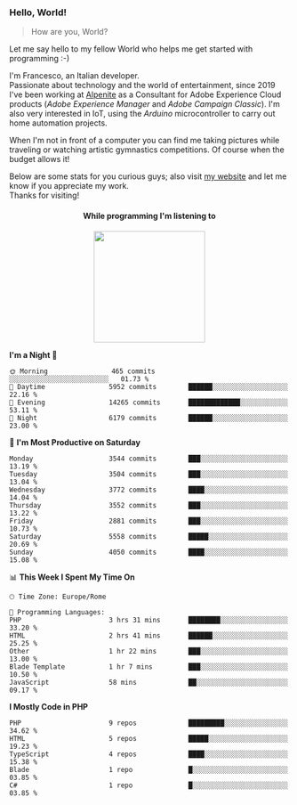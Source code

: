 ### Hello, World!

> How are you, World?

Let me say hello to my fellow World who helps me get started with programming :-)

I'm Francesco, an Italian developer.  
Passionate about technology and the world of entertainment, since 2019 I've been working at [Alpenite](https://www.alpenite.com) as a Consultant for Adobe Experience Cloud products (*Adobe Experience Manager* and *Adobe Campaign Classic*). I'm also very interested in IoT, using the *Arduino* microcontroller to carry out home automation projects.

When I'm not in front of a computer you can find me taking pictures while traveling or watching artistic gymnastics competitions. Of course when the budget allows it!

Below are some stats for you curious guys; also visit [my website](https://www.francescorega.eu) and let me know if you appreciate my work.  
Thanks for visiting!

<div align="center">
  <h4>While programming I'm listening to</h4>
  <a href="https://apps.francescorega.eu/now-playing/11147232609" target="_blank"><img src="https://apps.francescorega.eu/now-playing/11147232609" width="200"></a>
</div>

<!--START_SECTION:waka-->
**I'm a Night 🦉** 

```text
🌞 Morning                465 commits         ░░░░░░░░░░░░░░░░░░░░░░░░░   01.73 % 
🌆 Daytime                5952 commits        ██████░░░░░░░░░░░░░░░░░░░   22.16 % 
🌃 Evening                14265 commits       █████████████░░░░░░░░░░░░   53.11 % 
🌙 Night                  6179 commits        ██████░░░░░░░░░░░░░░░░░░░   23.00 % 
```
📅 **I'm Most Productive on Saturday** 

```text
Monday                   3544 commits        ███░░░░░░░░░░░░░░░░░░░░░░   13.19 % 
Tuesday                  3504 commits        ███░░░░░░░░░░░░░░░░░░░░░░   13.04 % 
Wednesday                3772 commits        ████░░░░░░░░░░░░░░░░░░░░░   14.04 % 
Thursday                 3552 commits        ███░░░░░░░░░░░░░░░░░░░░░░   13.22 % 
Friday                   2881 commits        ███░░░░░░░░░░░░░░░░░░░░░░   10.73 % 
Saturday                 5558 commits        █████░░░░░░░░░░░░░░░░░░░░   20.69 % 
Sunday                   4050 commits        ████░░░░░░░░░░░░░░░░░░░░░   15.08 % 
```


📊 **This Week I Spent My Time On** 

```text
🕑︎ Time Zone: Europe/Rome

💬 Programming Languages: 
PHP                      3 hrs 31 mins       ████████░░░░░░░░░░░░░░░░░   33.20 % 
HTML                     2 hrs 41 mins       ██████░░░░░░░░░░░░░░░░░░░   25.25 % 
Other                    1 hr 22 mins        ███░░░░░░░░░░░░░░░░░░░░░░   13.00 % 
Blade Template           1 hr 7 mins         ███░░░░░░░░░░░░░░░░░░░░░░   10.50 % 
JavaScript               58 mins             ██░░░░░░░░░░░░░░░░░░░░░░░   09.17 % 
```

**I Mostly Code in PHP** 

```text
PHP                      9 repos             █████████░░░░░░░░░░░░░░░░   34.62 % 
HTML                     5 repos             █████░░░░░░░░░░░░░░░░░░░░   19.23 % 
TypeScript               4 repos             ████░░░░░░░░░░░░░░░░░░░░░   15.38 % 
Blade                    1 repo              █░░░░░░░░░░░░░░░░░░░░░░░░   03.85 % 
C#                       1 repo              █░░░░░░░░░░░░░░░░░░░░░░░░   03.85 % 
```




<!--END_SECTION:waka-->
